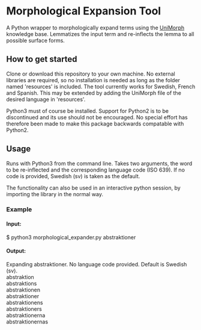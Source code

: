 # Morphological Expansion Tool

A Python wrapper to morphologically expand terms using the [UniMorph](https://unimorph.github.io/) knowledge base. Lemmatizes the input term and re-inflects the lemma to all possible surface forms.

## How to get started

Clone or download this repository to your own machine. No external libraries are required, so no installation is needed as long as the folder named 'resources' is included. The tool currently works for Swedish, French and Spanish. This may be extended by adding the UniMorph file of the desired language in 'resources'.

Python3 must of course be installed. Support for Python2 is to be discontinued and its use should not be encouraged. No special effort has therefore been made to make this package backwards compatable with Python2.

## Usage

Runs with Python3 from the command line. Takes two arguments, the word to be re-inflected and the corresponding language code (ISO 639). If no code is provided, Swedish (sv) is taken as the default.

The functionality can also be used in an interactive python session, by importing the library in the normal way.

### Example

#### Input:

$ python3 morphological_expander.py abstraktioner

#### Output:

Expanding abstraktioner. No language code provided. Default is Swedish (sv).<br/>
abstraktion<br/>
abstraktions<br/>
abstraktionen<br/>
abstraktioner<br/>
abstraktionens<br/>
abstraktioners<br/>
abstraktionerna<br/>
abstraktionernas<br/>